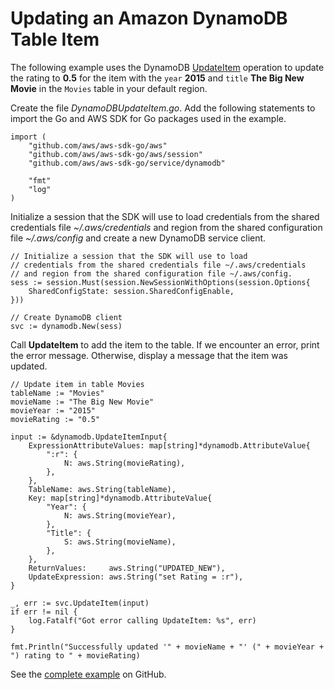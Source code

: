 # Updating an Amazon DynamoDB Table Item<a name="dynamo-example-update-table-item"></a>

The following example uses the DynamoDB [UpdateItem](https://docs.aws.amazon.com/sdk-for-go/api/service/dynamodb/#DynamoDB.UpdateItem) operation to update the rating to **0\.5** for the item with the `year` **2015** and `title` **The Big New Movie** in the `Movies` table in your default region\.

Create the file *DynamoDBUpdateItem\.go*\. Add the following statements to import the Go and AWS SDK for Go packages used in the example\.

```
import (
    "github.com/aws/aws-sdk-go/aws"
    "github.com/aws/aws-sdk-go/aws/session"
    "github.com/aws/aws-sdk-go/service/dynamodb"

    "fmt"
    "log"
)
```

Initialize a session that the SDK will use to load credentials from the shared credentials file *\~/\.aws/credentials* and region from the shared configuration file *\~/\.aws/config* and create a new DynamoDB service client\.

```
// Initialize a session that the SDK will use to load
// credentials from the shared credentials file ~/.aws/credentials
// and region from the shared configuration file ~/.aws/config.
sess := session.Must(session.NewSessionWithOptions(session.Options{
    SharedConfigState: session.SharedConfigEnable,
}))

// Create DynamoDB client
svc := dynamodb.New(sess)
```

Call **UpdateItem** to add the item to the table\. If we encounter an error, print the error message\. Otherwise, display a message that the item was updated\.

```
// Update item in table Movies
tableName := "Movies"
movieName := "The Big New Movie"
movieYear := "2015"
movieRating := "0.5"

input := &dynamodb.UpdateItemInput{
    ExpressionAttributeValues: map[string]*dynamodb.AttributeValue{
        ":r": {
            N: aws.String(movieRating),
        },
    },
    TableName: aws.String(tableName),
    Key: map[string]*dynamodb.AttributeValue{
        "Year": {
            N: aws.String(movieYear),
        },
        "Title": {
            S: aws.String(movieName),
        },
    },
    ReturnValues:     aws.String("UPDATED_NEW"),
    UpdateExpression: aws.String("set Rating = :r"),
}

_, err := svc.UpdateItem(input)
if err != nil {
    log.Fatalf("Got error calling UpdateItem: %s", err)
}

fmt.Println("Successfully updated '" + movieName + "' (" + movieYear + ") rating to " + movieRating)
```

See the [complete example](https://github.com/awsdocs/aws-doc-sdk-examples/blob/main/go/example_code/dynamodb/DynamoDBUpdateItem.go) on GitHub\.